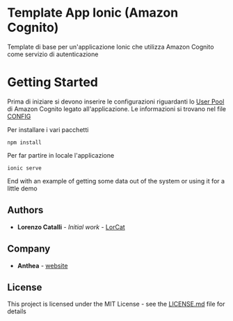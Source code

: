# Template App Ionic (Amazon Cognito)

Template di base per un'applicazione Ionic che utilizza Amazon Cognito come servizio di autenticazione

# Getting Started

Prima di iniziare si devono inserire le configurazioni riguardanti lo [User Pool](https://docs.aws.amazon.com/cognito/latest/developerguide/cognito-user-identity-pools.html)
di Amazon Cognito legato all'applicazione. Le informazioni si trovano nel file [CONFIG](/src/CONFIG/CONFIG.ts) 

Per installare i vari pacchetti
```
npm install
```
Per far partire in locale l'applicazione
```
ionic serve
```
End with an example of getting some data out of the system or using it for a little demo


## Authors

* **Lorenzo Catalli** - *Initial work* - [LorCat](https://github.com/LorCat9)

## Company

* **Anthea** - [website](http://www.gruppoanthea.it)

## License

This project is licensed under the MIT License - see the [LICENSE.md](LICENSE.md) file for details

